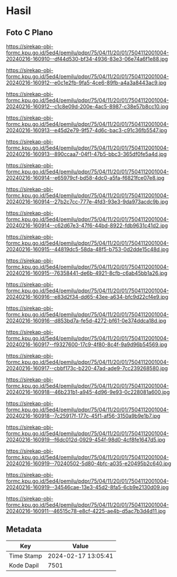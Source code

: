# Hasil

## Foto C Plano

https://sirekap-obj-formc.kpu.go.id/5ed4/pemilu/pdpr/75/04/11/20/01/7504112001004-20240216-160910--df44d530-bf34-4936-83e3-06e74a6f1e88.jpg

https://sirekap-obj-formc.kpu.go.id/5ed4/pemilu/pdpr/75/04/11/20/01/7504112001004-20240216-160912--e0c1e2fb-9fa5-4ce6-89fb-a4a3a8443ac9.jpg

https://sirekap-obj-formc.kpu.go.id/5ed4/pemilu/pdpr/75/04/11/20/01/7504112001004-20240216-160912--c1c8e09d-200e-4ac5-8987-c38e57b8cc10.jpg

https://sirekap-obj-formc.kpu.go.id/5ed4/pemilu/pdpr/75/04/11/20/01/7504112001004-20240216-160913--e45d2e79-9f57-4d6c-bac3-c91c36fb5547.jpg

https://sirekap-obj-formc.kpu.go.id/5ed4/pemilu/pdpr/75/04/11/20/01/7504112001004-20240216-160913--890ccaa7-04f1-47b5-bbc3-365df0fe5a4d.jpg

https://sirekap-obj-formc.kpu.go.id/5ed4/pemilu/pdpr/75/04/11/20/01/7504112001004-20240216-160914--e65979cf-bd58-4dc0-a5fa-f6821fce07e8.jpg

https://sirekap-obj-formc.kpu.go.id/5ed4/pemilu/pdpr/75/04/11/20/01/7504112001004-20240216-160914--27b2c7cc-777e-4fd3-93e3-9da973acdc9b.jpg

https://sirekap-obj-formc.kpu.go.id/5ed4/pemilu/pdpr/75/04/11/20/01/7504112001004-20240216-160914--c62d67e3-47f6-44bd-8922-fdb9631c41d2.jpg

https://sirekap-obj-formc.kpu.go.id/5ed4/pemilu/pdpr/75/04/11/20/01/7504112001004-20240216-160915--44819dc5-58da-48f5-b753-0d2dde15c48d.jpg

https://sirekap-obj-formc.kpu.go.id/5ed4/pemilu/pdpr/75/04/11/20/01/7504112001004-20240216-160915--76358441-de6b-4921-8cfb-c6ab45bb1a26.jpg

https://sirekap-obj-formc.kpu.go.id/5ed4/pemilu/pdpr/75/04/11/20/01/7504112001004-20240216-160916--e83d2f34-dd65-43ee-a634-bfc9d22cf4e9.jpg

https://sirekap-obj-formc.kpu.go.id/5ed4/pemilu/pdpr/75/04/11/20/01/7504112001004-20240216-160916--d853bd7a-fe5d-4272-bf61-0e374ddca18d.jpg

https://sirekap-obj-formc.kpu.go.id/5ed4/pemilu/pdpr/75/04/11/20/01/7504112001004-20240216-160917--f9327600-17c9-4f80-8c4f-9a9d96b54569.jpg

https://sirekap-obj-formc.kpu.go.id/5ed4/pemilu/pdpr/75/04/11/20/01/7504112001004-20240216-160917--cbbf173c-b220-47ad-ade9-7cc239268580.jpg

https://sirekap-obj-formc.kpu.go.id/5ed4/pemilu/pdpr/75/04/11/20/01/7504112001004-20240216-160918--46b231b1-a945-4d96-9e93-0c228081a600.jpg

https://sirekap-obj-formc.kpu.go.id/5ed4/pemilu/pdpr/75/04/11/20/01/7504112001004-20240216-160918--7c25917f-177c-45f1-af56-3150a9b9e1b7.jpg

https://sirekap-obj-formc.kpu.go.id/5ed4/pemilu/pdpr/75/04/11/20/01/7504112001004-20240216-160919--f6dc012d-0929-454f-98d0-4cf8fe1647d5.jpg

https://sirekap-obj-formc.kpu.go.id/5ed4/pemilu/pdpr/75/04/11/20/01/7504112001004-20240216-160919--70240502-5d80-4bfc-a035-e20495b2c640.jpg

https://sirekap-obj-formc.kpu.go.id/5ed4/pemilu/pdpr/75/04/11/20/01/7504112001004-20240216-160919--34546cae-13e3-45d2-8fa5-6cb9e2130d09.jpg

https://sirekap-obj-formc.kpu.go.id/5ed4/pemilu/pdpr/75/04/11/20/01/7504112001004-20240216-160911--46515c78-e8cf-4225-ae4b-d5ac7b3d4d11.jpg


## Metadata

| Key        | Value               |
| ---------- | ------------------- |
| Time Stamp | 2024-02-17 13:05:41 |
| Kode Dapil | 7501                |



